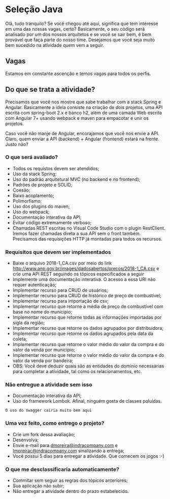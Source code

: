# Seleção Java

Olá, tudo tranquilo? Se você chegou até aqui, significa que tem interesse em uma das nossas vagas, certo? Basicamente, o seu código será analisado por um dos nossos arquitetos e se você se sair bem, é bem provável que faça parte do nosso time. Desejamos que você seja muito bem sucedido na atividade quem vem a seguir.

## Vagas

Estamos em constante ascenção e temos vagas para todos os perfis.


## Do que se trata a atividade?

Precisamos que você nos mostre que sabe trabalhar com a stack Spring e Angular. Basicamente a ideia consiste na criação de dois projetos, uma API escrita com spring-boot 2.x e banco h2, além de uma camada Web escrita com Angular 7+ usando webpack e maven para empacotar e unir os projetos.

Caso você não manje de Angular, encorajamos que você nos envie a API. Claro, quem enviar a API (backend) + Angular (frontend) estará na frente. Justo não?

### O que será avaliado?

* Todos os requistos devem ser atendidos;
* Uso da stack Spring;
* Uso do padrão arquitetural MVC (no backend e no frontend);
* Padrões de projeto e SOLID;
* Coesão;
* Baixo acoplamento;
* Polimorfismo;
* Uso dos plugins do maven;
* Uso do webpack;
* Documentação interativa da API;
* Evitar código extremamente verboso;
* Chamadas REST escritas no Visual Code Studio com o plugin RestClient. Iremos fazer chamadas direta a sua API sem o front também. Precisamos das requisições HTTP já montadas para todos os recursos.


### Requisitos que devem ser implementados

* Baixe o arquivo 2018-1_CA.csv por meio do link http://www.anp.gov.br/images/dadosabertos/precos/2018-1_CA.csv e crie uma API REST seguindo os tópicos especificados a seguir
* Implemente uma documentação interativa. O acesso a essa URI não requer autenticação;
* Implementar recurso para CRUD de usuários;
* Implementar recurso para CRUD de histórico de preço de combustível;
* Implementar recurso para importação de csv;
* Implementar recurso que retorne a média de preço de combustível com base no nome do município;
* Implementar recurso que retorne todas as informações importadas por sigla da região;
* Implementar recurso que retorne os dados agrupados por distribuidora;
* Implementar recurso que retorne os dados agrupados pela data da coleta;
* Implementar recurso que retorne o valor médio do valor da compra e do valor da venda por município;
* Implementar recurso que retorne o valor médio do valor da compra e do valor da venda por bandeira;
* OBS: Você deve deduzir quais são as entidades do domínio necessárias para completar a atividade, tal como os relacionamentos, etc.

### Não entregue a atividade sem isso

* Documentação interativa da API;
* Uso do framework Lombok. Afinal, ninguém gosta de classes poluídas.

```
O uso do swagger cairia muito bem aqui
```

### Uma vez feito, como entrego o projeto?

* Crie um fork dessa avaliação;
* Desenvolva;
* Envie e-mail para dmoreira@indracompany.com e lmoreirac@indracompany.com sinalizando a entrega;
* Você possui 5 dias para entregar a atividade. Que comecem os jogos :-)


### O que me desclassificaria automaticamente?

* Commitar sem seguir as regras dos tópicos anteriores;
* Sua aplicação não subir;
* Não entregar a atividade dentro do prazo estabelecido.
